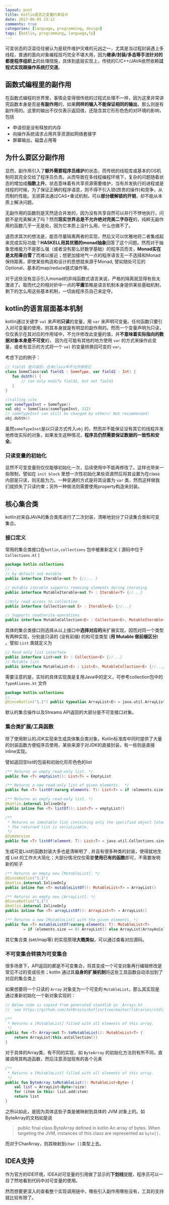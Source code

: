 ```yaml
---
layout: post
title: Kotlin语言之变量约束设计
date: 2017-06-05 23:12
comments: true
categories: [language, programming, design]
tags: [kotlin, programming, language,fp]
---
```

可变状态的泛滥往往被认为是软件维护灾难的元凶之一，尤其是当过程封装遇上多线程，普通的面向对象编程技巧完全不堪大用，因为**继承/封装/多态等手法针对的都是程序组织上**的处理措施，具体到底层实现上，传统的C/C++/JAVA依然依赖**过程式实现跟操作系统打交道**。

## 函数式编程里的副作用
在函数式编程的世界里，事情会变得很传统的过程式处理不一样，因为这里非常讲究函数本身是否是**有副作用**的，如果**同样的输入不能保证相同的输出**，那么则是有副作用的。这里的输出不仅仅表示返回值，还隐含其它形形色色的对环境的影响，包括

- 申请但是没有释放的内存
- 向操作系统请求占用共享资源如网络套接字
- 屏幕输出，磁盘占用等

## 为什么要区分副作用

显然，副作用引入了**额外需要程序员维护**的状态，而传统的线程库或基本的OS机制将其完全交给了程序员负责。从而导致在多线程编程环境下，复杂的问题随着状态的增加成**指数上升**。状态意味着有共享资源需要维护，当有并发执行的进程或是线程的时候，为了保证正确的程序语意，则不得不引入锁(昂贵的操作)和竞争，从而制约性能。无锁算法通过CAS+重试机制，可以**部分缓解锁的开销**，却不能从本质上解决问题。

无副作用的函数则是天然适合并发的，因为没有共享自然可以并行不悖地执行，问题不是完美解决了吗？然而**现实世界总是不允许绝对完美二字存在**的，纯粹无副作用的函数几乎一无是处，因为它本质上没什么用，什么也做不了。

退而求其次的想法是，能否尽量隔离两者的实现，然后又可以优雅地将二者集成起来完成实际功能？**HASKELL用其优雅的monad抽象**回答了这个问题。然而对于抽象思维能力不是那么强（或者没有那么好数学基础）的程序员而言，**Monad实在是太阳春白雪**了而难以接近；想更加接地气一点的程序语言无一不选择和Monad保持距离，即使某些构造和设计的思想就来源于Monad, 譬如随处可见的Optional，基本的map/reduce链式操作等。

对于这些没有显示引入monad的非纯函数式语言来说，严格的隔离就显得有些太激进了。取而代之的相对折中一点的**平庸**策略是语言机制本身提供某些基础机制，剩下的怎么用这些基本机制，一切由程序员自己来定夺。

## kotlin的语言层面基本机制

kotlin通过关键字 `val` 来声明**只读**的变量，用 `var` 来声明可变量。任何函数只要引入对可变量的使用，则其本身就是有明显的副作用的。然而一个变量声明为只读，仅仅表示在其对应的作用域中，不允许修改此变量的值，并**不意味着实际指向的数据对象本身是不可变**的， 因为在可能有其他的地方使用 `var` 的方式来操作此变量，或者有显示的方式将一个 `val` 的变量转换回可变的 `var`。

考虑下边的例子：
```kotlin
// field1 是只读的，在本class中不允许修改它
class SomeClass(val field1 : SomeType, var field2 : Int) {
   fun doSth() {
       // can only modify field2, but not field1
   }
}

//calling site
var someTypeInst = SomeType()
val obj = SomeClass(someTypeInst, 112)
// someTypeInst can still be changed by others! Not recommended!
obj.doSth() 
```
虽然`someTypeInst`是以只读方式传入`obj` 的，然而并不能保证没有其它的线程并发地修改实际的对象，如果发生这种情况，**程序员仍然需要保证数据的一致性和安全**。 

### 只读变量的初始化

显然不可变变量则仅仅能够初始化一次，后续使用中不能再修改了。这样也带来一些限制，譬如在 `init block` 里想一次性初始化某些资源然后将其设置为在class内部是只读，则无能为力。一种变通的方式是将其设置为 `var` 类，然而这样做我们就损失了只读约束；另外一种做法则需要使用property构造来封装。


## 核心集合类
kotlin对来自JAVA的集合类库进行了二次封装，清晰地划分了只读集合类和可变集合。

### 接口定义
常用的集合类接口在`kotlin,collections` 包中被重新定义 ( 源码中位于 `Collections.kt` )
```kotlin
package kotlin.collections 
//...
// by default not mutable
public interface Iterable<out T> {//... }

// mutable iterable supports removing elements during iterating
public interface MutableIterable<out T> : Iterable<T> {//...}

//Only read access to collection
public interface Collection<out E> : Iterable<E> {//...}

// Supports read/write operations
public interface MutableCollection<E> : Collection<E>, MutableIterable<E> {//...}
```

具体的集合类接口则选择从以上接口中**选择对应的**来扩展实现，因而对同一个类型有两种实现，分别是只读的 (没有前缀) 的和可变类型 (**用 Mutable 做前缀区分**) 。譬如 `List` 类就定义为 

```kotlin
// Read only list interface
public interface List<out E> : Collection<E> {//...}
// Mutable list
public interface MutableList<E> : List<E>, MutableCollection<E> {//...}
```

需要注意的是，实际的具体实现类是复用Java中的定义，可参考collection包中的 `TypeAliases.kt` 文件

```kotlin
package kotlin.collections
//...
@SinceKotlin("1.1") public typealias ArrayList<E> = java.util.ArrayList<E>
```
默认的集合操作以及Streams API返回的大部分是不可变接口对象。

### 集合类扩展/工具函数
除了使用默认的JDK实现来生成具体集合类对象，Kotlin标准库中同时提供了大量的封装函数方便程序员使用，某些来源于对JDK的直接封装，有一些则是直接inline实现。

譬如返回空list的包装和初始化形形色色的list
```kotlin
/** Returns an empty read-only list. */
public fun <T> emptyList(): List<T> = EmptyList

/** Returns a new read-only list of given elements.  */
public fun <T> listOf(vararg elements: T): List<T> = if (elements.size > 0) elements.asList() else emptyList()

/** Returns an empty read-only list. */
@kotlin.internal.InlineOnly
public inline fun <T> listOf(): List<T> = emptyList()

/**
 * Returns an immutable list containing only the specified object [element].
 * The returned list is serializable.
 */
@JvmVersion
public fun <T> listOf(element: T): List<T> = java.util.Collections.singletonList(element)
```

生成可变List的函数封装大多也是清晰明了 , 并且有很多种类的封装，使得就地生成 List 的工作大大简化；大部分情况仅仅需要**使用已有的函数**即可，不需要发明新的轮子

```kotlin
/** Returns an empty new [MutableList]. */
@SinceKotlin("1.1")
@kotlin.internal.InlineOnly
public inline fun <T> mutableListOf(): MutableList<T> = ArrayList()

/** Returns an empty new [ArrayList]. */
@SinceKotlin("1.1")
@kotlin.internal.InlineOnly
public inline fun <T> arrayListOf(): ArrayList<T> = ArrayList()

/** Returns a new [MutableList] with the given elements. */
public fun <T> mutableListOf(vararg elements: T): MutableList<T>
        = if (elements.size == 0) ArrayList() else ArrayList(ArrayAsCollection(elements, isVarargs = true))
```

其它集合类  (set/map等) 的实现原理**大概类似**，可以通过查看对应源码。

### 不可变集合转换为可变集合
很多场景下，API返回的都是不可变集合，将其变成一个可变对象再行编辑修改是常见不过的变成任务；kotlin 通过其**自身的扩展机制**将这些工具函数自动添加到了对应的集合类上

如果想要将一个只读的 `Array` 对象变为一个可变的 `MutableList`，那么其实现是通过重新初始化一个新对象实现的： 

```kotlin
// Below code is copied from generated standlib as _Arrays.kt
//  see https://github.com/JetBrains/kotlin/tree/master/libraries/stdlib

/**
 * Returns a [MutableList] filled with all elements of this array.
 */
public fun <T> Array<out T>.toMutableList(): MutableList<T> {
    return ArrayList(this.asCollection())
}
```

对于具体的Array类，有不同的实现，如 `ByteArray` 的初始化方法则有所不同，直接调用其构造函数，然后注意添加现有的各个元素
```kotlin
/**
 * Returns a [MutableList] filled with all elements of this array.
 */
public fun ByteArray.toMutableList(): MutableList<Byte> {
    val list = ArrayList<Byte>(size)
    for (item in this) list.add(item)
    return list
}
```
之所以如此，是因为具体这些子类是被映射到具体的 JVM 对象上的。如ByteArray的文档如是说 
> public final class ByteArray defined in kotlin
> An array of bytes. 
> When targeting the JVM, instances of this class are represented as `byte[]`.

而对于CharArray，则其映射到`char []`类型上去。

## IDEA支持
作为官方的IDE环境，IDEA对可变量的引用做了显示的**下划线**提醒，程序员可以一目了然地看到代码中对可变量的使用。

然而想要更深入的查看整个实现调用链中，哪些引入副作用哪些没有，工具的支持就比较有限了。


